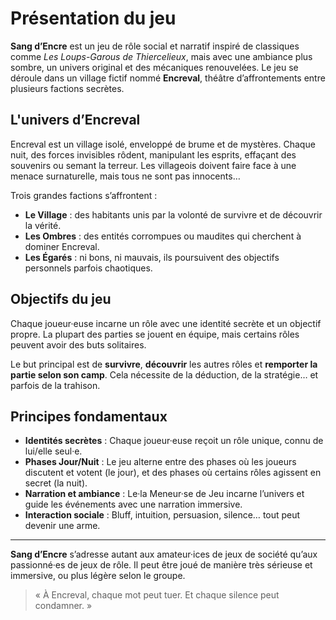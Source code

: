 # Présentation du jeu

**Sang d’Encre** est un jeu de rôle social et narratif inspiré de classiques comme *Les Loups-Garous de Thiercelieux*, mais avec une ambiance plus sombre, un univers original et des mécaniques renouvelées. Le jeu se déroule dans un village fictif nommé **Encreval**, théâtre d’affrontements entre plusieurs factions secrètes.

## L'univers d’Encreval

Encreval est un village isolé, enveloppé de brume et de mystères. Chaque nuit, des forces invisibles rôdent, manipulant les esprits, effaçant des souvenirs ou semant la terreur. Les villageois doivent faire face à une menace surnaturelle, mais tous ne sont pas innocents…

Trois grandes factions s’affrontent :

- **Le Village** : des habitants unis par la volonté de survivre et de découvrir la vérité.
- **Les Ombres** : des entités corrompues ou maudites qui cherchent à dominer Encreval.
- **Les Égarés** : ni bons, ni mauvais, ils poursuivent des objectifs personnels parfois chaotiques.

## Objectifs du jeu

Chaque joueur·euse incarne un rôle avec une identité secrète et un objectif propre. La plupart des parties se jouent en équipe, mais certains rôles peuvent avoir des buts solitaires.

Le but principal est de **survivre**, **découvrir** les autres rôles et **remporter la partie selon son camp**. Cela nécessite de la déduction, de la stratégie… et parfois de la trahison.

## Principes fondamentaux

- **Identités secrètes** : Chaque joueur·euse reçoit un rôle unique, connu de lui/elle seul·e.
- **Phases Jour/Nuit** : Le jeu alterne entre des phases où les joueurs discutent et votent (le jour), et des phases où certains rôles agissent en secret (la nuit).
- **Narration et ambiance** : Le·la Meneur·se de Jeu incarne l’univers et guide les événements avec une narration immersive.
- **Interaction sociale** : Bluff, intuition, persuasion, silence… tout peut devenir une arme.

---

**Sang d’Encre** s’adresse autant aux amateur·ices de jeux de société qu’aux passionné·es de jeux de rôle. Il peut être joué de manière très sérieuse et immersive, ou plus légère selon le groupe.

> « À Encreval, chaque mot peut tuer. Et chaque silence peut condamner. »

